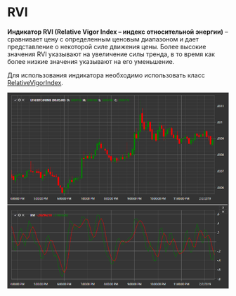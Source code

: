 # RVI

**Индикатор RVI (Relative Vigor Index – индекс относительной энергии)** – сравнивает цену с определенным ценовым диапазоном и дает представление о некоторой силе движения цены. Более высокие значения RVI указывают на увеличение силы тренда, в то время как более низкие значения указывают на его уменьшение. 

Для использования индикатора необходимо использовать класс [RelativeVigorIndex](xref:StockSharp.Algo.Indicators.RelativeVigorIndex). 

![IndicatorRelativeVigorIndex](../../../../images/indicatorrelativevigorindex.png)